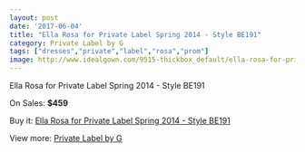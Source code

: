 ```yaml
---
layout: post
date: '2017-06-04'
title: "Ella Rosa for Private Label Spring 2014 - Style BE191"
category: Private Label by G
tags: ["dresses","private","label","rosa","prom"]
image: http://www.idealgown.com/9515-thickbox_default/ella-rosa-for-private-label-spring-2014-style-be191.jpg
---
```

Ella Rosa for Private Label Spring 2014 - Style BE191

On Sales: **$459**
<a href="https://www.idealgown.com/en/private-label-by-g/3949-ella-rosa-for-private-label-spring-2014-style-be191.html"><amp-img layout="responsive" width="600" height="600" src="//www.idealgown.com/9515-thickbox_default/ella-rosa-for-private-label-spring-2014-style-be191.jpg" alt="Ella Rosa for Private Label Spring 2014 - Style BE191 0" /></a>
<a href="https://www.idealgown.com/en/private-label-by-g/3949-ella-rosa-for-private-label-spring-2014-style-be191.html"><amp-img layout="responsive" width="600" height="600" src="//www.idealgown.com/9517-thickbox_default/ella-rosa-for-private-label-spring-2014-style-be191.jpg" alt="Ella Rosa for Private Label Spring 2014 - Style BE191 1" /></a>
<a href="https://www.idealgown.com/en/private-label-by-g/3949-ella-rosa-for-private-label-spring-2014-style-be191.html"><amp-img layout="responsive" width="600" height="600" src="//www.idealgown.com/9516-thickbox_default/ella-rosa-for-private-label-spring-2014-style-be191.jpg" alt="Ella Rosa for Private Label Spring 2014 - Style BE191 2" /></a>

Buy it: [Ella Rosa for Private Label Spring 2014 - Style BE191](https://www.idealgown.com/en/private-label-by-g/3949-ella-rosa-for-private-label-spring-2014-style-be191.html "Ella Rosa for Private Label Spring 2014 - Style BE191")

View more: [Private Label by G](https://www.idealgown.com/en/46-private-label-by-g "Private Label by G")